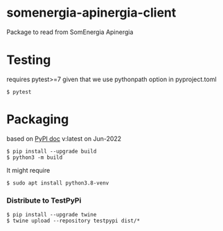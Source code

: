 # somenergia-apinergia-client
Package to read from SomEnergia Apinergia

# Testing

requires pytest>=7 given that we use pythonpath option in pyproject.toml

```console
$ pytest
```

# Packaging

based on [PyPI doc](https://packaging.python.org/en/latest/tutorials/packaging-projects/) v:latest on Jun-2022

```console
$ pip install --upgrade build
$ python3 -m build
```

It might require

```console
$ sudo apt install python3.8-venv
```

### Distribute to TestPyPi

```console
$ pip install --upgrade twine
$ twine upload --repository testpypi dist/*
```

